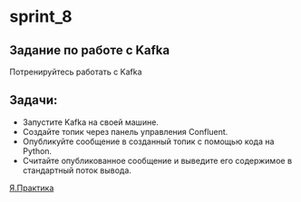 # sprint_8

## Задание по работе с Kafka

Потренируйтесь работать с Kafka

## Задачи:
- Запустите Kafka на своей машине.
- Создайте топик через панель управления Confluent.
- Опубликуйте сообщение в созданный топик с помощью кода на Python.
- Считайте опубликованное сообщение и выведите его содержимое в стандартный поток вывода.


[Я.Практика](https://practicum.yandex.ru/learn/middle-python/courses/cb9f2aa3-7bad-4ff4-8385-71be33931c93/sprints/27276/topics/20494260-6b22-4df8-9633-cba6956c5b33/lessons/2e7347b2-5d37-4550-9209-2d12cac9a15c/)
